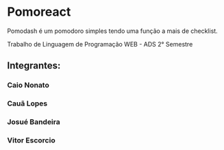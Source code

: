 <h1> Pomoreact </h1>
<p> Pomodash é um pomodoro simples tendo uma função a mais de checklist. </p>
<p> Trabalho de Linguagem de Programação WEB - ADS 2° Semestre </p>
<h2> Integrantes: </h2>
<h3>Caio Nonato</h3>
<h3>Cauã Lopes</h3>
<h3>Josué Bandeira</h3>
<h3>Vitor Escorcio</h3>
